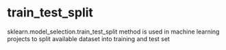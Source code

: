 # train_test_split
sklearn.model_selection.train_test_split method is used in machine learning projects to split available dataset into training and test set

